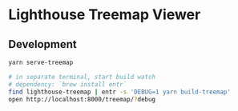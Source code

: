# Lighthouse Treemap Viewer

## Development

```sh
yarn serve-treemap

# in separate terminal, start build watch
# dependency: `brew install entr`
find lighthouse-treemap | entr -s 'DEBUG=1 yarn build-treemap'
open http://localhost:8000/treemap/?debug
```

